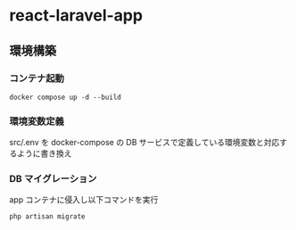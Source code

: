 # react-laravel-app

## 環境構築

### コンテナ起動

```
docker compose up -d --build
```

### 環境変数定義

src/.env を docker-compose の DB サービスで定義している環境変数と対応するように書き換え

### DB マイグレーション

app コンテナに侵入し以下コマンドを実行

```
php artisan migrate
```
